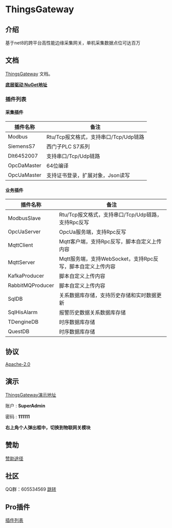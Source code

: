 
# ThingsGateway

## 介绍

基于net8的跨平台高性能边缘采集网关，单机采集数据点位可达百万

## 文档

[ThingsGateway](https://diego2098.gitee.io/thingsgateway-docs/) 文档。

[**底层驱动 NuGet地址**](https://www.nuget.org/packages?q=Tags%3A%22ThingsGateway%22)

### 插件列表

#### 采集插件
| 插件名称 | 备注 | 
|-------|-------|
| Modbus | Rtu/Tcp报文格式，支持串口/Tcp/Udp链路 | 
| SiemensS7 | 西门子PLC S7系列 | 
| Dlt6452007 | 支持串口/Tcp/Udp链路 | 
| OpcDaMaster | 64位编译 |
| OpcUaMaster | 支持证书登录，扩展对象，Json读写 |

#### 业务插件
| 插件名称 | 备注 | 
|-------|-------|
| ModbusSlave | Rtu/Tcp报文格式，支持串口/Tcp/Udp链路，支持Rpc反写 | 
| OpcUaServer | OpcUa服务端，支持Rpc反写 | 
| MqttClient | Mqtt客户端，支持Rpc反写，脚本自定义上传内容 | 
| MqttServer | Mqtt服务端，支持WebSocket，支持Rpc反写，脚本自定义上传内容 | 
| KafkaProducer | 脚本自定义上传内容 | 
| RabbitMQProducer  | 脚本自定义上传内容 | 
| SqlDB | 关系数据库存储，支持历史存储和实时数据更新 | 
| SqlHisAlarm | 报警历史数据关系数据库存储 | 
| TDengineDB | 时序数据库存储 | 
| QuestDB | 时序数据库存储 | 

## 协议

[Apache-2.0](https://gitee.com/diego2098/ThingsGateway/blob/master/LICENSE)

## 演示

[ThingsGateway演示地址](http://47.119.161.158:5000/)

账户	:  **SuperAdmin**	

密码 : **111111**

**右上角个人弹出框中，切换到物联网关模块**

## 赞助

[赞助途径](https://diego2098.gitee.io/thingsgateway-docs/docs/1000)

## 社区

QQ群：605534569 [跳转](http://qm.qq.com/cgi-bin/qm/qr?_wv=1027&k=NnBjPO-8kcNFzo_RzSbdICflb97u2O1i&authKey=V1MI3iJtpDMHc08myszP262kDykbx2Yev6ebE4Me0elTe0P0IFAmtU5l7Sy5w0jx&noverify=0&group_code=605534569)

## Pro插件

[插件列表](https://diego2098.gitee.io/thingsgateway-docs/docs/1001)



